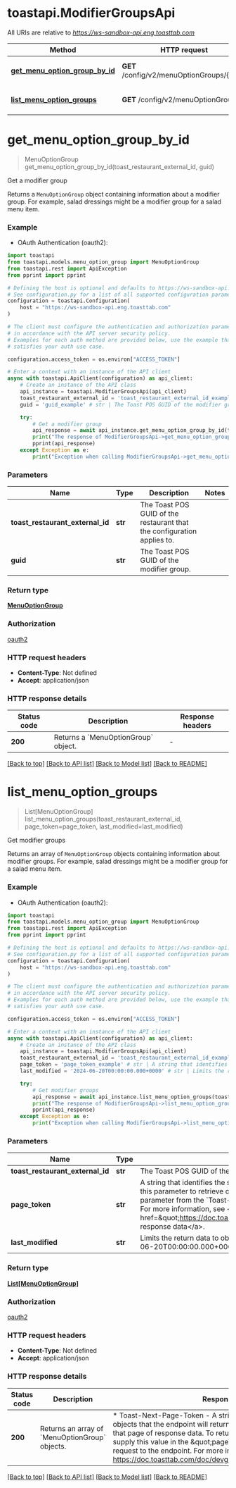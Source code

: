 # toastapi.ModifierGroupsApi

All URIs are relative to *https://ws-sandbox-api.eng.toasttab.com*

Method | HTTP request | Description
------------- | ------------- | -------------
[**get_menu_option_group_by_id**](ModifierGroupsApi.md#get_menu_option_group_by_id) | **GET** /config/v2/menuOptionGroups/{guid} | Get a modifier group 
[**list_menu_option_groups**](ModifierGroupsApi.md#list_menu_option_groups) | **GET** /config/v2/menuOptionGroups | Get modifier groups 


# **get_menu_option_group_by_id**
> MenuOptionGroup get_menu_option_group_by_id(toast_restaurant_external_id, guid)

Get a modifier group 

Returns a `MenuOptionGroup` object containing information about a modifier group. For example, salad dressings might be a modifier group for a salad menu item.


### Example

* OAuth Authentication (oauth2):

```python
import toastapi
from toastapi.models.menu_option_group import MenuOptionGroup
from toastapi.rest import ApiException
from pprint import pprint

# Defining the host is optional and defaults to https://ws-sandbox-api.eng.toasttab.com
# See configuration.py for a list of all supported configuration parameters.
configuration = toastapi.Configuration(
    host = "https://ws-sandbox-api.eng.toasttab.com"
)

# The client must configure the authentication and authorization parameters
# in accordance with the API server security policy.
# Examples for each auth method are provided below, use the example that
# satisfies your auth use case.

configuration.access_token = os.environ["ACCESS_TOKEN"]

# Enter a context with an instance of the API client
async with toastapi.ApiClient(configuration) as api_client:
    # Create an instance of the API class
    api_instance = toastapi.ModifierGroupsApi(api_client)
    toast_restaurant_external_id = 'toast_restaurant_external_id_example' # str | The Toast POS GUID of the restaurant that the configuration applies to. 
    guid = 'guid_example' # str | The Toast POS GUID of the modifier group.

    try:
        # Get a modifier group 
        api_response = await api_instance.get_menu_option_group_by_id(toast_restaurant_external_id, guid)
        print("The response of ModifierGroupsApi->get_menu_option_group_by_id:\n")
        pprint(api_response)
    except Exception as e:
        print("Exception when calling ModifierGroupsApi->get_menu_option_group_by_id: %s\n" % e)
```



### Parameters


Name | Type | Description  | Notes
------------- | ------------- | ------------- | -------------
 **toast_restaurant_external_id** | **str**| The Toast POS GUID of the restaurant that the configuration applies to.  | 
 **guid** | **str**| The Toast POS GUID of the modifier group. | 

### Return type

[**MenuOptionGroup**](MenuOptionGroup.md)

### Authorization

[oauth2](../README.md#oauth2)

### HTTP request headers

 - **Content-Type**: Not defined
 - **Accept**: application/json

### HTTP response details

| Status code | Description | Response headers |
|-------------|-------------|------------------|
**200** | Returns a &#x60;MenuOptionGroup&#x60; object. |  -  |

[[Back to top]](#) [[Back to API list]](../README.md#documentation-for-api-endpoints) [[Back to Model list]](../README.md#documentation-for-models) [[Back to README]](../README.md)

# **list_menu_option_groups**
> List[MenuOptionGroup] list_menu_option_groups(toast_restaurant_external_id, page_token=page_token, last_modified=last_modified)

Get modifier groups 

Returns an array of `MenuOptionGroup` objects containing information about modifier groups. For example, salad dressings might be a modifier group for a salad menu item.


### Example

* OAuth Authentication (oauth2):

```python
import toastapi
from toastapi.models.menu_option_group import MenuOptionGroup
from toastapi.rest import ApiException
from pprint import pprint

# Defining the host is optional and defaults to https://ws-sandbox-api.eng.toasttab.com
# See configuration.py for a list of all supported configuration parameters.
configuration = toastapi.Configuration(
    host = "https://ws-sandbox-api.eng.toasttab.com"
)

# The client must configure the authentication and authorization parameters
# in accordance with the API server security policy.
# Examples for each auth method are provided below, use the example that
# satisfies your auth use case.

configuration.access_token = os.environ["ACCESS_TOKEN"]

# Enter a context with an instance of the API client
async with toastapi.ApiClient(configuration) as api_client:
    # Create an instance of the API class
    api_instance = toastapi.ModifierGroupsApi(api_client)
    toast_restaurant_external_id = 'toast_restaurant_external_id_example' # str | The Toast POS GUID of the restaurant that the configuration applies to. 
    page_token = 'page_token_example' # str | A string that identifies the set of data objects that the endpoint will return in its response data. You can use this parameter to retrieve one page of response data. You get the value that you supply in the `pageToken` parameter from the `Toast-Next-Page-Token` header field value of a previous request to the endpoint. For more information, see <a href=\"https://doc.toasttab.com/doc/devguide/apiResponseDataPagination.html\">Paginating response data</a>.  (optional)
    last_modified = '2024-06-20T00:00:00.000+0000' # str | Limits the return data to objects created or modified after a specific date and time. For example: `2024-06-20T00:00:00.000+0000`.  (optional)

    try:
        # Get modifier groups 
        api_response = await api_instance.list_menu_option_groups(toast_restaurant_external_id, page_token=page_token, last_modified=last_modified)
        print("The response of ModifierGroupsApi->list_menu_option_groups:\n")
        pprint(api_response)
    except Exception as e:
        print("Exception when calling ModifierGroupsApi->list_menu_option_groups: %s\n" % e)
```



### Parameters


Name | Type | Description  | Notes
------------- | ------------- | ------------- | -------------
 **toast_restaurant_external_id** | **str**| The Toast POS GUID of the restaurant that the configuration applies to.  | 
 **page_token** | **str**| A string that identifies the set of data objects that the endpoint will return in its response data. You can use this parameter to retrieve one page of response data. You get the value that you supply in the &#x60;pageToken&#x60; parameter from the &#x60;Toast-Next-Page-Token&#x60; header field value of a previous request to the endpoint. For more information, see &lt;a href&#x3D;\&quot;https://doc.toasttab.com/doc/devguide/apiResponseDataPagination.html\&quot;&gt;Paginating response data&lt;/a&gt;.  | [optional] 
 **last_modified** | **str**| Limits the return data to objects created or modified after a specific date and time. For example: &#x60;2024-06-20T00:00:00.000+0000&#x60;.  | [optional] 

### Return type

[**List[MenuOptionGroup]**](MenuOptionGroup.md)

### Authorization

[oauth2](../README.md#oauth2)

### HTTP request headers

 - **Content-Type**: Not defined
 - **Accept**: application/json

### HTTP response details

| Status code | Description | Response headers |
|-------------|-------------|------------------|
**200** | Returns an array of &#x60;MenuOptionGroup&#x60; objects. |  * Toast-Next-Page-Token - A string that identifies the following set of objects that the endpoint will return. You can use this value to retrieve that page of response data. To return the next page of objects you supply this value in the \&quot;pageToken\&quot; parameter of the next request to the endpoint. For more information, see https://doc.toasttab.com/doc/devguide/apiResponseDataPagination.html. <br>  |

[[Back to top]](#) [[Back to API list]](../README.md#documentation-for-api-endpoints) [[Back to Model list]](../README.md#documentation-for-models) [[Back to README]](../README.md)

